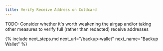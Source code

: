 ```yaml
---
title: Verify Receive Address on Coldcard
---
```


TODO: Consider whether it's worth weakening the airgap and/or taking other measures to verify full (rather than redacted) receive addresses

{% include next_steps.md next_url="/backup-wallet" next_name="Backup Wallet" %}
